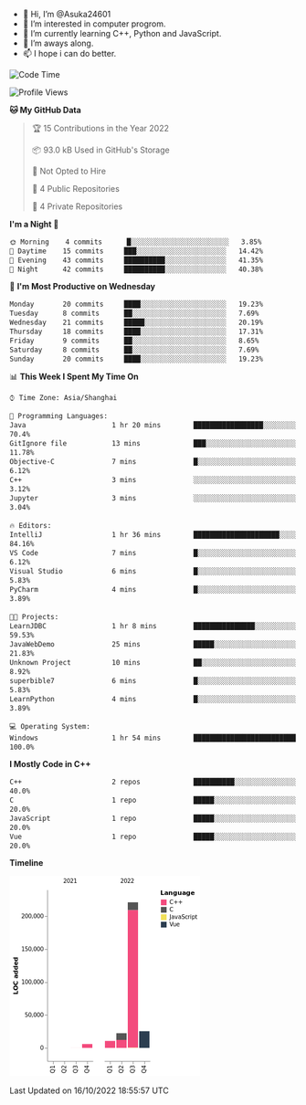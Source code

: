 - 👋 Hi, I’m @Asuka24601
- 👀 I’m interested in computer progrom.
- 🌱 I’m currently learning C++, Python and JavaScript.
- 💞️ I’m aways along.
- 📫 I hope i can do better.

<!--START_SECTION:waka-->
![Code Time](http://img.shields.io/badge/Code%20Time-266%20hrs%2026%20mins-blue)

![Profile Views](http://img.shields.io/badge/Profile%20Views-0-blue)

**🐱 My GitHub Data** 

> 🏆 15 Contributions in the Year 2022
 > 
> 📦 93.0 kB Used in GitHub's Storage 
 > 
> 🚫 Not Opted to Hire
 > 
> 📜 4 Public Repositories 
 > 
> 🔑 4 Private Repositories  
 > 
**I'm a Night 🦉** 

```text
🌞 Morning    4 commits      █░░░░░░░░░░░░░░░░░░░░░░░░   3.85% 
🌆 Daytime    15 commits     ███░░░░░░░░░░░░░░░░░░░░░░   14.42% 
🌃 Evening    43 commits     ██████████░░░░░░░░░░░░░░░   41.35% 
🌙 Night      42 commits     ██████████░░░░░░░░░░░░░░░   40.38%

```
📅 **I'm Most Productive on Wednesday** 

```text
Monday       20 commits     ████░░░░░░░░░░░░░░░░░░░░░   19.23% 
Tuesday      8 commits      ██░░░░░░░░░░░░░░░░░░░░░░░   7.69% 
Wednesday    21 commits     █████░░░░░░░░░░░░░░░░░░░░   20.19% 
Thursday     18 commits     ████░░░░░░░░░░░░░░░░░░░░░   17.31% 
Friday       9 commits      ██░░░░░░░░░░░░░░░░░░░░░░░   8.65% 
Saturday     8 commits      ██░░░░░░░░░░░░░░░░░░░░░░░   7.69% 
Sunday       20 commits     ████░░░░░░░░░░░░░░░░░░░░░   19.23%

```


📊 **This Week I Spent My Time On** 

```text
⌚︎ Time Zone: Asia/Shanghai

💬 Programming Languages: 
Java                     1 hr 20 mins        █████████████████░░░░░░░░   70.4% 
GitIgnore file           13 mins             ███░░░░░░░░░░░░░░░░░░░░░░   11.78% 
Objective-C              7 mins              █░░░░░░░░░░░░░░░░░░░░░░░░   6.12% 
C++                      3 mins              ░░░░░░░░░░░░░░░░░░░░░░░░░   3.12% 
Jupyter                  3 mins              ░░░░░░░░░░░░░░░░░░░░░░░░░   3.04%

🔥 Editors: 
IntelliJ                 1 hr 36 mins        █████████████████████░░░░   84.16% 
VS Code                  7 mins              █░░░░░░░░░░░░░░░░░░░░░░░░   6.12% 
Visual Studio            6 mins              █░░░░░░░░░░░░░░░░░░░░░░░░   5.83% 
PyCharm                  4 mins              █░░░░░░░░░░░░░░░░░░░░░░░░   3.89%

🐱‍💻 Projects: 
LearnJDBC                1 hr 8 mins         ███████████████░░░░░░░░░░   59.53% 
JavaWebDemo              25 mins             █████░░░░░░░░░░░░░░░░░░░░   21.83% 
Unknown Project          10 mins             ██░░░░░░░░░░░░░░░░░░░░░░░   8.92% 
superbible7              6 mins              █░░░░░░░░░░░░░░░░░░░░░░░░   5.83% 
LearnPython              4 mins              █░░░░░░░░░░░░░░░░░░░░░░░░   3.89%

💻 Operating System: 
Windows                  1 hr 54 mins        █████████████████████████   100.0%

```

**I Mostly Code in C++** 

```text
C++                      2 repos             ██████████░░░░░░░░░░░░░░░   40.0% 
C                        1 repo              █████░░░░░░░░░░░░░░░░░░░░   20.0% 
JavaScript               1 repo              █████░░░░░░░░░░░░░░░░░░░░   20.0% 
Vue                      1 repo              █████░░░░░░░░░░░░░░░░░░░░   20.0%

```


**Timeline**

![Chart not found](https://raw.githubusercontent.com/Asuka24601/Asuka24601/main/charts/bar_graph.png) 


 Last Updated on 16/10/2022 18:55:57 UTC
<!--END_SECTION:waka-->
